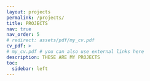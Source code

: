 ```yaml
---
layout: projects
permalink: /projects/
title: PROJECTS
nav: true
nav_order: 5
# redirect: assets/pdf/my_cv.pdf
cv_pdf: >
# my_cv.pdf # you can also use external links here
description: THESE ARE MY PROJECTS
toc:
  sidebar: left
---
```

